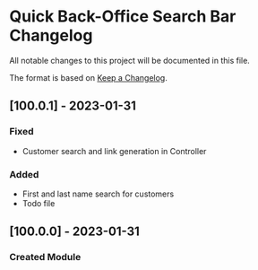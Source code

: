 # Quick Back-Office Search Bar Changelog

All notable changes to this project will be documented in this file.

The format is based on [Keep a Changelog](https://keepachangelog.com/en/1.0.0/).

## [100.0.1] - 2023-01-31

### Fixed
- Customer search and link generation in Controller

### Added
- First and last name search for customers
- Todo file

## [100.0.0] - 2023-01-31

### Created Module
